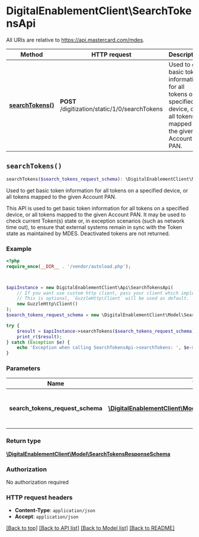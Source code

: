 # DigitalEnablementClient\SearchTokensApi

All URIs are relative to https://api.mastercard.com/mdes.

Method | HTTP request | Description
------------- | ------------- | -------------
[**searchTokens()**](SearchTokensApi.md#searchTokens) | **POST** /digitization/static/1/0/searchTokens | Used to get basic token information for all tokens on a specified device, or all tokens mapped to the given Account PAN.


## `searchTokens()`

```php
searchTokens($search_tokens_request_schema): \DigitalEnablementClient\Model\SearchTokensResponseSchema
```

Used to get basic token information for all tokens on a specified device, or all tokens mapped to the given Account PAN.

This API is used to get basic token information for all tokens on a specified device, or all tokens mapped to the given Account PAN. It may be used to check current Token(s) state or, in exception scenarios (such as network time out), to ensure that external systems remain in sync with the Token state as maintained by MDES. Deactivated tokens are not returned.

### Example

```php
<?php
require_once(__DIR__ . '/vendor/autoload.php');



$apiInstance = new DigitalEnablementClient\Api\SearchTokensApi(
    // If you want use custom http client, pass your client which implements `GuzzleHttp\ClientInterface`.
    // This is optional, `GuzzleHttp\Client` will be used as default.
    new GuzzleHttp\Client()
);
$search_tokens_request_schema = new \DigitalEnablementClient\Model\SearchTokensRequestSchema(); // \DigitalEnablementClient\Model\SearchTokensRequestSchema | Contains the details of the request message.

try {
    $result = $apiInstance->searchTokens($search_tokens_request_schema);
    print_r($result);
} catch (Exception $e) {
    echo 'Exception when calling SearchTokensApi->searchTokens: ', $e->getMessage(), PHP_EOL;
}
```

### Parameters

Name | Type | Description  | Notes
------------- | ------------- | ------------- | -------------
 **search_tokens_request_schema** | [**\DigitalEnablementClient\Model\SearchTokensRequestSchema**](../Model/SearchTokensRequestSchema.md)| Contains the details of the request message. | [optional]

### Return type

[**\DigitalEnablementClient\Model\SearchTokensResponseSchema**](../Model/SearchTokensResponseSchema.md)

### Authorization

No authorization required

### HTTP request headers

- **Content-Type**: `application/json`
- **Accept**: `application/json`

[[Back to top]](#) [[Back to API list]](../../README.md#endpoints)
[[Back to Model list]](../../README.md#models)
[[Back to README]](../../README.md)
